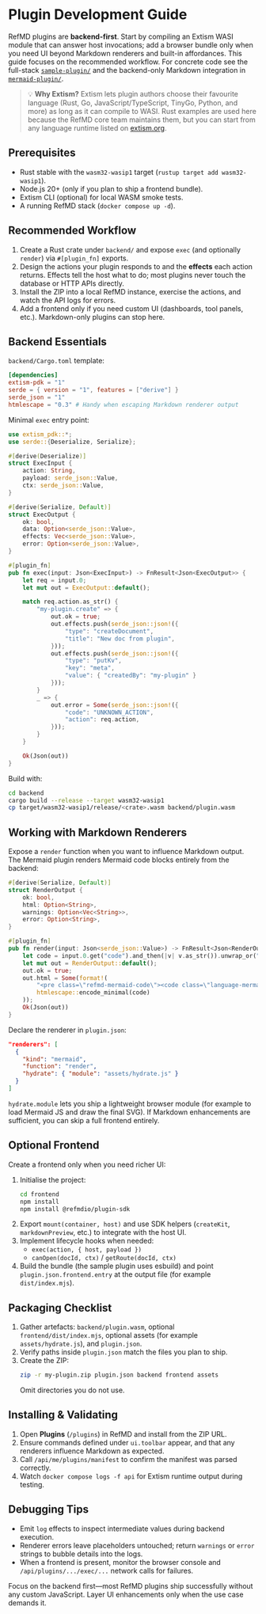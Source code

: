 # Plugin Development Guide

RefMD plugins are **backend-first**. Start by compiling an Extism WASI module that can answer host invocations; add a browser bundle only when you need UI beyond Markdown renderers and built-in affordances. This guide focuses on the recommended workflow. For concrete code see the full-stack [`sample-plugin/`](../../sample-plugin/) and the backend-only Markdown integration in [`mermaid-plugin/`](../../mermaid-plugin/).

> 💡 **Why Extism?** Extism lets plugin authors choose their favourite language (Rust, Go, JavaScript/TypeScript, TinyGo, Python, and more) as long as it can compile to WASI. Rust examples are used here because the RefMD core team maintains them, but you can start from any language runtime listed on [extism.org](https://extism.org).

## Prerequisites

- Rust stable with the `wasm32-wasip1` target (`rustup target add wasm32-wasip1`).
- Node.js 20+ (only if you plan to ship a frontend bundle).
- Extism CLI (optional) for local WASM smoke tests.
- A running RefMD stack (`docker compose up -d`).

## Recommended Workflow

1. Create a Rust crate under `backend/` and expose `exec` (and optionally `render`) via `#[plugin_fn]` exports.
2. Design the actions your plugin responds to and the **effects** each action returns. Effects tell the host what to do; most plugins never touch the database or HTTP APIs directly.
3. Install the ZIP into a local RefMD instance, exercise the actions, and watch the API logs for errors.
4. Add a frontend only if you need custom UI (dashboards, tool panels, etc.). Markdown-only plugins can stop here.

## Backend Essentials

`backend/Cargo.toml` template:

```toml
[dependencies]
extism-pdk = "1"
serde = { version = "1", features = ["derive"] }
serde_json = "1"
htmlescape = "0.3" # Handy when escaping Markdown renderer output
```

Minimal `exec` entry point:

```rust
use extism_pdk::*;
use serde::{Deserialize, Serialize};

#[derive(Deserialize)]
struct ExecInput {
    action: String,
    payload: serde_json::Value,
    ctx: serde_json::Value,
}

#[derive(Serialize, Default)]
struct ExecOutput {
    ok: bool,
    data: Option<serde_json::Value>,
    effects: Vec<serde_json::Value>,
    error: Option<serde_json::Value>,
}

#[plugin_fn]
pub fn exec(input: Json<ExecInput>) -> FnResult<Json<ExecOutput>> {
    let req = input.0;
    let mut out = ExecOutput::default();

    match req.action.as_str() {
        "my-plugin.create" => {
            out.ok = true;
            out.effects.push(serde_json::json!({
                "type": "createDocument",
                "title": "New doc from plugin",
            }));
            out.effects.push(serde_json::json!({
                "type": "putKv",
                "key": "meta",
                "value": { "createdBy": "my-plugin" }
            }));
        }
        _ => {
            out.error = Some(serde_json::json!({
                "code": "UNKNOWN_ACTION",
                "action": req.action,
            }));
        }
    }

    Ok(Json(out))
}
```

Build with:

```bash
cd backend
cargo build --release --target wasm32-wasip1
cp target/wasm32-wasip1/release/<crate>.wasm backend/plugin.wasm
```

## Working with Markdown Renderers

Expose a `render` function when you want to influence Markdown output. The Mermaid plugin renders Mermaid code blocks entirely from the backend:

```rust
#[derive(Serialize, Default)]
struct RenderOutput {
    ok: bool,
    html: Option<String>,
    warnings: Option<Vec<String>>,
    error: Option<String>,
}

#[plugin_fn]
pub fn render(input: Json<serde_json::Value>) -> FnResult<Json<RenderOutput>> {
    let code = input.0.get("code").and_then(|v| v.as_str()).unwrap_or("");
    let mut out = RenderOutput::default();
    out.ok = true;
    out.html = Some(format!(
        "<pre class=\"refmd-mermaid-code\"><code class=\"language-mermaid\">{}</code></pre>",
        htmlescape::encode_minimal(code)
    ));
    Ok(Json(out))
}
```

Declare the renderer in `plugin.json`:

```json
"renderers": [
  {
    "kind": "mermaid",
    "function": "render",
    "hydrate": { "module": "assets/hydrate.js" }
  }
]
```

`hydrate.module` lets you ship a lightweight browser module (for example to load Mermaid JS and draw the final SVG). If Markdown enhancements are sufficient, you can skip a full frontend entirely.

## Optional Frontend

Create a frontend only when you need richer UI:

1. Initialise the project:
   ```bash
   cd frontend
   npm install
   npm install @refmdio/plugin-sdk
   ```
2. Export `mount(container, host)` and use SDK helpers (`createKit`, `markdownPreview`, etc.) to integrate with the host UI.
3. Implement lifecycle hooks when needed:
   - `exec(action, { host, payload })`
   - `canOpen(docId, ctx)` / `getRoute(docId, ctx)`
4. Build the bundle (the sample plugin uses esbuild) and point `plugin.json.frontend.entry` at the output file (for example `dist/index.mjs`).

## Packaging Checklist

1. Gather artefacts: `backend/plugin.wasm`, optional `frontend/dist/index.mjs`, optional assets (for example `assets/hydrate.js`), and `plugin.json`.
2. Verify paths inside `plugin.json` match the files you plan to ship.
3. Create the ZIP:
   ```bash
   zip -r my-plugin.zip plugin.json backend frontend assets
   ```
   Omit directories you do not use.

## Installing & Validating

1. Open **Plugins** (`/plugins`) in RefMD and install from the ZIP URL.
2. Ensure commands defined under `ui.toolbar` appear, and that any renderers influence Markdown as expected.
3. Call `/api/me/plugins/manifest` to confirm the manifest was parsed correctly.
4. Watch `docker compose logs -f api` for Extism runtime output during testing.

## Debugging Tips

- Emit `log` effects to inspect intermediate values during backend execution.
- Renderer errors leave placeholders untouched; return `warnings` or `error` strings to bubble details into the logs.
- When a frontend is present, monitor the browser console and `/api/plugins/.../exec/...` network calls for failures.

Focus on the backend first—most RefMD plugins ship successfully without any custom JavaScript. Layer UI enhancements only when the use case demands it.
